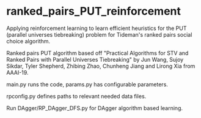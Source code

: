 # ranked_pairs_PUT_reinforcement
Applying reinforcement learning to learn efficient heuristics for the PUT (parallel universes tiebreaking) problem for Tideman's ranked pairs social choice algorithm.

Ranked pairs PUT algorithm based off "Practical Algorithms for STV and Ranked Pairs with Parallel Universes Tiebreaking" by Jun Wang, Sujoy Sikdar, Tyler Shepherd, Zhibing Zhao, Chunheng Jiang and Lirong Xia from AAAI-19.

main.py runs the code, params.py has configurable parameters.

rpconfig.py defines paths to relevant needed data files.

Run DAgger/RP_DAgger_DFS.py for DAgger algorithm based learning.
